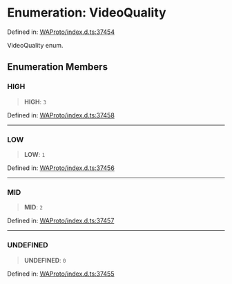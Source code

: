 # Enumeration: VideoQuality

Defined in: [WAProto/index.d.ts:37454](https://github.com/Fokusdotid/Baileys/blob/3533fb5d5a1e97f0cc8384505a121b389a346518/WAProto/index.d.ts#L37454)

VideoQuality enum.

## Enumeration Members

### HIGH

> **HIGH**: `3`

Defined in: [WAProto/index.d.ts:37458](https://github.com/Fokusdotid/Baileys/blob/3533fb5d5a1e97f0cc8384505a121b389a346518/WAProto/index.d.ts#L37458)

***

### LOW

> **LOW**: `1`

Defined in: [WAProto/index.d.ts:37456](https://github.com/Fokusdotid/Baileys/blob/3533fb5d5a1e97f0cc8384505a121b389a346518/WAProto/index.d.ts#L37456)

***

### MID

> **MID**: `2`

Defined in: [WAProto/index.d.ts:37457](https://github.com/Fokusdotid/Baileys/blob/3533fb5d5a1e97f0cc8384505a121b389a346518/WAProto/index.d.ts#L37457)

***

### UNDEFINED

> **UNDEFINED**: `0`

Defined in: [WAProto/index.d.ts:37455](https://github.com/Fokusdotid/Baileys/blob/3533fb5d5a1e97f0cc8384505a121b389a346518/WAProto/index.d.ts#L37455)
